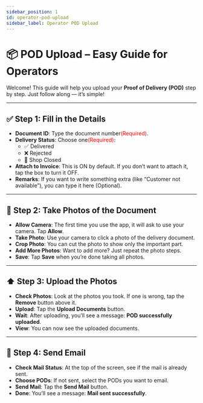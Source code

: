 ```yaml
---
sidebar_position: 1
id: operator-pod-upload
sidebar_label: Operator POD Upload
---
```


# 📦 POD Upload – Easy Guide for Operators

Welcome! This guide will help you upload your **Proof of Delivery (POD)** step by step. Just follow along — it’s simple!

---

## ✅ Step 1: Fill in the Details

- **Document ID**: Type the document number<span style="color: red;">(Required)</span>.
- **Delivery Status**: Choose one<span style="color: red;">(Required)</span>:
  - ✅ Delivered
  - ❌ Rejected
  - 🚪 Shop Closed
- **Attach to Invoice**: This is ON by default. If you don’t want to attach it, tap the box to turn it OFF.
- **Remarks**: If you want to write something extra (like “Customer not available”), you can type it here (Optional).

---

## 📸 Step 2: Take Photos of the Document

- **Allow Camera**: The first time you use the app, it will ask to use your camera. Tap **Allow**.
- **Take Photo**: Use your camera to click a photo of the delivery document.
- **Crop Photo**: You can cut the photo to show only the important part.
- **Add More Photos**: Want to add more? Just repeat the photo steps.
- **Save**: Tap **Save** when you’re done taking all photos.

---

## ⬆️ Step 3: Upload the Photos

- **Check Photos**: Look at the photos you took. If one is wrong, tap the **Remove** button above it.
- **Upload**: Tap the **Upload Documents** button.
- **Wait**: After uploading, you’ll see a message: **POD successfully uploaded**.
- **View**: You can now see the uploaded documents.

---

## 📧 Step 4: Send Email

- **Check Mail Status**: At the top of the screen, see if the mail is already sent.
- **Choose PODs**: If not sent, select the PODs you want to email.
- **Send Mail**: Tap the **Send Mail** button.
- **Done**: You’ll see a message: **Mail sent successfully**.
